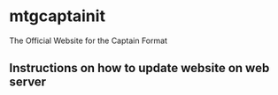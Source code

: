 # mtgcaptainit
 The Official Website for the Captain Format

## Instructions on how to update website on web server
